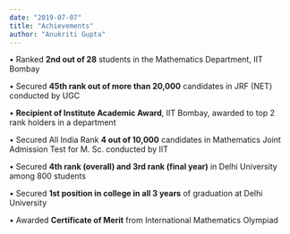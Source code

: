 ```yaml
---
date: "2019-07-07"
title: "Achievements"
author: "Anukriti Gupta"
---
```


•	Ranked **2nd out of 28** students in the Mathematics Department, IIT Bombay 

•	Secured **45th rank out of more than 20,000** candidates in JRF (NET) conducted by UGC 

•	**Recipient of Institute Academic Award**, IIT Bombay, awarded to top 2 rank holders in a department

•	Secured All India Rank **4 out of 10,000** candidates in Mathematics Joint Admission Test for M. Sc. conducted by IIT 

•	Secured **4th rank (overall) and 3rd rank (final year)** in Delhi University among 800 students 

•	Secured **1st position in college in all 3 years** of graduation at Delhi University

•	Awarded **Certificate of Merit** from International Mathematics Olympiad